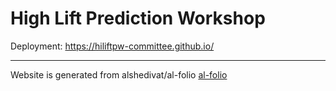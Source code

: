 # High Lift Prediction Workshop

Deployment: https://hiliftpw-committee.github.io/

---
Website is generated from alshedivat/al-folio
<a href="https://github.com/alshedivat/al-folio/" target="_blank">al-folio</a>
